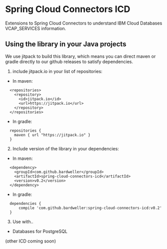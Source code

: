 # Spring Cloud Connectors ICD

Extensions to Spring Cloud Connectors to understand IBM Cloud Databases VCAP_SERVICES information.

## Using the library in your Java projects

We use jitpack to build this library, which means you can direct maven or gradle directly to our github releases to satisfy dependencies.

1. include jitpack.io in your list of repositories:
  * In maven:
  ```
    <repositories>
      <repository>
        <id>jitpack.io</id>
        <url>https://jitpack.io</url>
      </repository>
    </repositories>
  ```
  * In gradle:
  ```
    repositories {
      maven { url "https://jitpack.io" }
    }
  ```
2. Include version of the library in your dependencies:
  * In maven:
  ```
    <dependency>
      <groupId>com.github.bardweller</groupId>
      <artifactId>spring-cloud-connectors-icd</artifactId>
      <version>v0.2</version>
    </dependency>
  ```
  * In gradle:
  ```
    dependencies {
	    compile 'com.github.bardweller:spring-cloud-connectors-icd:v0.2'
    }
  ```

3. Use with..

- Databases for PostgreSQL

(other ICD coming soon)